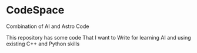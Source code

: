 # CodeSpace
Combination of AI and Astro Code

This repository has some code That I want to Write for learning AI and using existing C++ and Python skills
